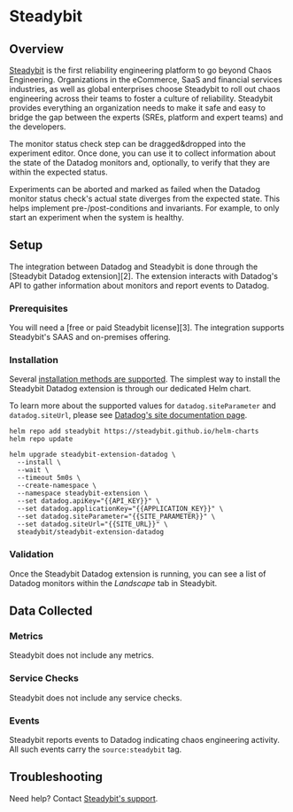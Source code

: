 # Steadybit

## Overview

[Steadybit](https://steadybit.com/) is the first reliability engineering platform to go beyond Chaos Engineering. Organizations in the eCommerce, SaaS and financial services industries, as well as global enterprises choose Steadybit to roll out chaos engineering across their teams to foster a culture of reliability. Steadybit provides everything an organization needs to make it safe and easy to bridge the gap between the experts (SREs, platform and expert teams) and the developers.

The monitor status check step can be dragged&dropped into the experiment editor. Once done, you can use it to collect information about the state of the Datadog monitors and, optionally, to verify that they are within the expected status.

Experiments can be aborted and marked as failed when the Datadog monitor status check's actual state diverges from the expected state. This helps implement pre-/post-conditions and invariants. For example, to only start an experiment when the system is healthy.


## Setup

The integration between Datadog and Steadybit is done through the [Steadybit Datadog extension][2]. The extension interacts with Datadog's API to gather information about monitors and report events to Datadog.

### Prerequisites

You will need a [free or paid Steadybit license][3]. The integration supports Steadybit's SAAS and on-premises offering.

### Installation

Several [installation methods are supported](https://hub.steadybit.com/extension/com.github.steadybit.extension_datadog#content-installation). The simplest way to install the Steadybit Datadog extension is through our dedicated Helm chart.

To learn more about the supported values for `datadog.siteParameter` and `datadog.siteUrl`, please see [Datadog's site documentation page](https://docs.datadoghq.com/getting_started/site/#access-the-datadog-site).

```
helm repo add steadybit https://steadybit.github.io/helm-charts
helm repo update

helm upgrade steadybit-extension-datadog \
  --install \
  --wait \
  --timeout 5m0s \
  --create-namespace \
  --namespace steadybit-extension \
  --set datadog.apiKey="{{API_KEY}}" \
  --set datadog.applicationKey="{{APPLICATION_KEY}}" \
  --set datadog.siteParameter="{{SITE_PARAMETER}}" \
  --set datadog.siteUrl="{{SITE_URL}}" \
  steadybit/steadybit-extension-datadog
```

### Validation

Once the Steadybit Datadog extension is running, you can see a list of Datadog monitors within the *Landscape* tab in Steadybit.

## Data Collected

### Metrics

Steadybit does not include any metrics.

### Service Checks

Steadybit does not include any service checks.

### Events

Steadybit reports events to Datadog indicating chaos engineering activity. All such events carry the `source:steadybit` tag.

## Troubleshooting

Need help? Contact [Steadybit's support](mailto:support@steadybit.com).
